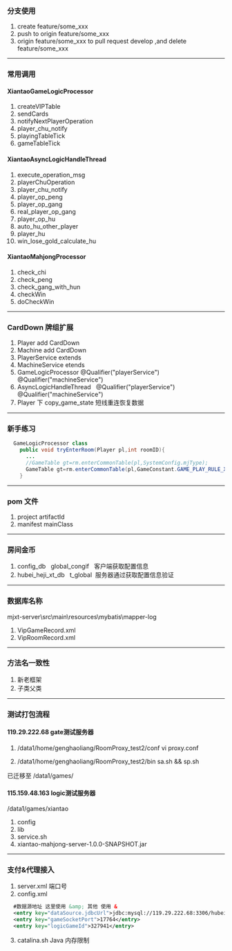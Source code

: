 ### 分支使用

1. create feature/some_xxx
2. push to origin feature/some_xxx
3. origin feature/some_xxx to pull request develop ,and delete feature/some_xxx
-------
### 常用调用

#### XiantaoGameLogicProcessor
1. createVIPTable
2. sendCards
3. notifyNextPlayerOperation
4. player_chu_notify
5. playingTableTick
6. gameTableTick

#### XiantaoAsyncLogicHandleThread
1. execute_operation_msg
2. playerChuOperation
3. player_chu_notify
4. player_op_peng
5. player_op_gang
6. real_player_op_gang
7. player_op_hu
8. auto_hu_other_player
9. player_hu
10. win_lose_gold_calculate_hu

#### XiantaoMahjongProcessor
1. check_chi
2. check_peng
3. check_gang_with_hun
4. checkWin
5. doCheckWin
-------
### CardDown 牌组扩展

1. Player    add    CardDown
2. Machine    add    CardDown
3. PlayerService    extends
4. MachineService    etends
5. GameLogicProcessor    	@Qualifier("playerService")    @Qualifier("machineService")
6. AsyncLogicHandleThread    	@Qualifier("playerService")    	@Qualifier("machineService")
7. Player 下 copy_game_state 短线重连恢复数据
-------
### 新手练习

```java
  GameLogicProcessor class
    public void tryEnterRoom(Player pl,int roomID){
      ...
      //GameTable gt=rm.enterCommonTable(pl,SystemConfig.mjType);
      GameTable gt=rm.enterCommonTable(pl,GameConstant.GAME_PLAY_RULE_XIANTAO_YILAIDAODI);
    }
```
-------
### pom 文件

1. project artifactId
2. manifest mainClass
-------
### 房间金币

1. config_db    global_congif   客户端获取配置信息
2. hubei_heji_xt_db    t_global  服务器通过获取配置信息验证
-------
### 数据库名称
mjxt-server\src\main\resources\mybatis\mapper-log

1. VipGameRecord.xml
2. VipRoomRecord.xml
-------
### 方法名一致性 

1. 新老框架
2. 子类父类
-------
### 测试打包流程

#### 119.29.222.68 gate测试服务器

1. /data1/home/genghaoliang/RoomProxy_test2/conf
vi proxy.conf

2. /data1/home/genghaoliang/RoomProxy_test2/bin
sa.sh && sp.sh

已迁移至 /data1/games/

#### 115.159.48.163 logic测试服务器

/data1/games/xiantao
1. config
2. lib
3. service.sh
4. xiantao-mahjong-server-1.0.0-SNAPSHOT.jar
-------
### 支付&代理接入

1. server.xml 端口号
2. config.xml
```xml  
  #数据源地址 这里使用 &amp; 其他 使用 &   
  <entry key="dataSource.jdbcUrl">jdbc:mysql://119.29.222.68:3306/hubei_heji_xt_db?useUnicode=true&amp;characterEncoding=utf8</entry>
  <entry key="gameSocketPort">17764</entry>
  <entry key="logicGameId">327941</entry>
```
3. catalina.sh Java 内存限制
